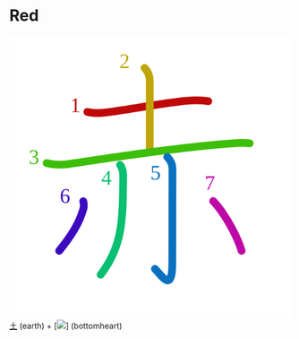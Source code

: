 # Red
![8d64](../kanji-colorize/8d64.svg)
[土](土.md) (earth) + [![](http://www.kanjidamage.com/assets/radsmall/heartbottom-9e56e0a0233a18e46572cd863b74559bcd8b77d7b5b1bbbed4af2b91f061d5ba.jpg)] (bottomheart)